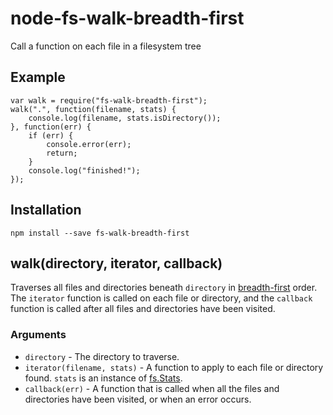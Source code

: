 # node-fs-walk-breadth-first
Call a function on each file in a filesystem tree

## Example

```
var walk = require("fs-walk-breadth-first");
walk(".", function(filename, stats) {
	console.log(filename, stats.isDirectory());
}, function(err) {
	if (err) {
		console.error(err);
		return;
	}
	console.log("finished!");
});
```

## Installation

```
npm install --save fs-walk-breadth-first
```

## walk(directory, iterator, callback)

Traverses all files and directories beneath `directory` in [breadth-first](https://en.wikipedia.org/wiki/Breadth-first_search) order. The `iterator` function is called on each file or directory, and the `callback` function is called after all files and directories have been visited.

### Arguments

* `directory` - The directory to traverse.
* `iterator(filename, stats)` - A function to apply to each file or directory found. `stats` is an instance of [fs.Stats](https://nodejs.org/api/fs.html#fs_class_fs_stats).
* `callback(err)` - A function that is called when all the files and directories have been visited, or when an error occurs.
